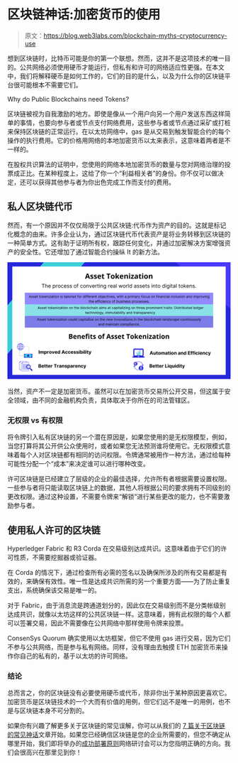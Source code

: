 # 区块链神话:加密货币的使用

> 原文：<https://blog.web3labs.com/blockchain-myths-cryptocurrency-use>

想到区块链时，比特币可能是你的第一个联想。然而，这并不是这项技术的唯一目的。公共网络必须使用硬币才能运行，但私有和许可的网络适应性更强。在本文中，我们将解释硬币是如何工作的，它们的目的是什么，以及为什么你的区块链平台很可能根本不需要它们。

Why do Public Blockchains need Tokens?

区块链被视为自我激励的地方。即使是像从一个用户向另一个用户发送东西这样简单的事情，也要向参与者或节点支付网络费用，这些参与者或节点通过采矿或打桩来保持区块链的正常运行。在以太坊网络中，gas 是从交易到触发智能合约的每个操作的执行费用。它的价格用网络的本地加密货币以太来表示，这意味着两者是不一样的。

在股权共识算法的证明中，您使用的网络本地加密货币的数量与您对网络治理的投票成正比。在某种程度上，这给了你一个“利益相关者”的身份。你不仅可以做决定，还可以获得其他参与者为你出色完成工作而支付的费用。

## 私人区块链代币

然而，有一个原因并不仅仅局限于公共区块链:代币作为资产的目的。这就是标记化概念的由来。许多企业认为，通过区块链代币代表资产是将业务转移到区块链的一种简单方式。这有助于证明所有权，跟踪任何变化，并通过加密解决方案增强资产的安全性。它还增加了通过智能合约操纵 It 的新方法。

![Asset Tokenization ](img/df4e128944bb34d70481829efcda9094.png)

当然，资产不一定是加密货币。虽然可以在加密货币交易所公开交易，但这属于安全领域，由不同的金融机构负责，具体取决于你所在的司法管辖区。

### 无权限 vs 有权限

将令牌引入私有区块链的另一个潜在原因是，如果您使用的是无权限模型，例如，当您打算将其公开供公众使用时，或者如果您无法预测谁将使用它。无权限模式意味着每个人对区块链都有相同的访问权限。令牌通常被用作一种方法，通过给每种可能性分配一个“成本”来决定谁可以进行哪种改变。

许可区块链是已经建立了层级的企业的最佳选择，允许所有者根据需要设置权限。一些参与者将只能读取区块链上的数据，其他人将根据公司的要求拥有不同级别的更改权限。通过这种设置，不需要令牌来“解锁”进行某些更改的能力，也不需要激励参与者。

## 使用私人许可的区块链

Hyperledger Fabric 和 R3 Corda 在交易级别达成共识。这意味着由于它们的许可性质，不需要挖掘器或验证器。

在 Corda 的情况下，通过检查所有必需的签名以及确保所涉及的所有交易都是有效的，来确保有效性。唯一性是达成共识所需的另一个重要方面——为了防止重复支出，系统确保该交易是唯一的。

对于 Fabric，由于消息流是跨通道划分的，因此仅在交易级别而不是分类帐级别达成共识，就像以太坊这样的公共区块链一样。这意味着，拥有此权限的每个人都可以签署交易，因此不需要像在公共网络中那样使用令牌来投票。

ConsenSys Quorum 确实使用以太坊框架，但它不使用 gas 进行交易，因为它们不参与公共网络，而是参与私有网络。同样，没有理由去触摸 ETH 加密货币来操作你自己的私有的，基于以太坊的许可网络。

### 结论

总而言之，你的区块链没有必要使用硬币或代币，除非你出于某种原因更喜欢它。加密货币是区块链技术的一个大而有价值的用例，但它们远不是唯一的用例，也不是与区块链本身不可分割的。

如果你有兴趣了解更多关于区块链的常见误解，你可以从我们的 [7 篇关于区块链的常见神话](https://blog.web3labs.com/7-common-myths-about-blockchain)文章开始。如果您已经确信区块链是您的企业所需要的，但您不确定从哪里开始，我们即将举办的[成功部署原则](https://www.web3labs.com/principles-webinar)网络研讨会可以为您指明正确的方向。我们会很高兴在那里见到你！
